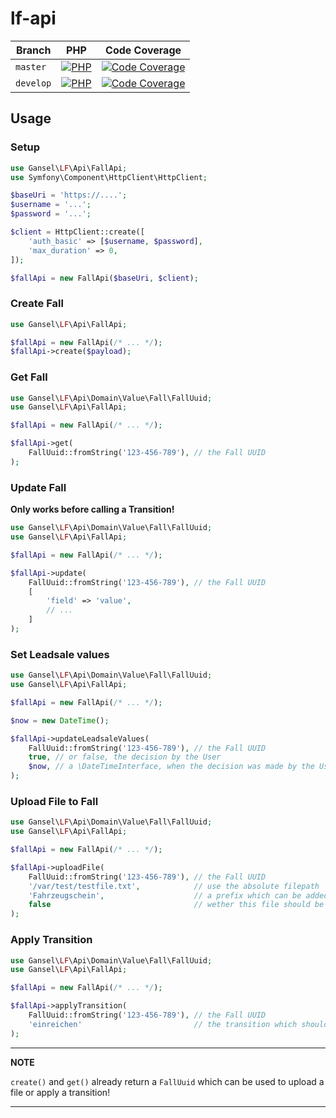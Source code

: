 # lf-api

| Branch    | PHP                                         | Code Coverage                                        |
|-----------|---------------------------------------------|------------------------------------------------------|
| `master`  | [![PHP][build-status-master-php]][actions]  | [![Code Coverage][coverage-status-master]][codecov]  |
| `develop` | [![PHP][build-status-develop-php]][actions] | [![Code Coverage][coverage-status-develop]][codecov] |

## Usage

### Setup
```php
use Gansel\LF\Api\FallApi;
use Symfony\Component\HttpClient\HttpClient;

$baseUri = 'https://....';
$username = '...';
$password = '...';

$client = HttpClient::create([
    'auth_basic' => [$username, $password],
    'max_duration' => 0,
]);

$fallApi = new FallApi($baseUri, $client);
```

### Create Fall
```php
use Gansel\LF\Api\FallApi;

$fallApi = new FallApi(/* ... */);
$fallApi->create($payload);
```

### Get Fall
```php
use Gansel\LF\Api\Domain\Value\Fall\FallUuid;
use Gansel\LF\Api\FallApi;

$fallApi = new FallApi(/* ... */);

$fallApi->get(
    FallUuid::fromString('123-456-789'), // the Fall UUID
);
```


### Update Fall

**Only works before calling a Transition!**

```php
use Gansel\LF\Api\Domain\Value\Fall\FallUuid;
use Gansel\LF\Api\FallApi;

$fallApi = new FallApi(/* ... */);

$fallApi->update(
    FallUuid::fromString('123-456-789'), // the Fall UUID
    [
        'field' => 'value',
        // ...
    ]
);
```

### Set Leadsale values

```php
use Gansel\LF\Api\Domain\Value\Fall\FallUuid;
use Gansel\LF\Api\FallApi;

$fallApi = new FallApi(/* ... */);

$now = new DateTime();

$fallApi->updateLeadsaleValues(
    FallUuid::fromString('123-456-789'), // the Fall UUID
    true, // or false, the decision by the User
    $now, // a \DateTimeInterface, when the decision was made by the User
);
```

### Upload File to Fall
```php
use Gansel\LF\Api\Domain\Value\Fall\FallUuid;
use Gansel\LF\Api\FallApi;

$fallApi = new FallApi(/* ... */);

$fallApi->uploadFile(
    FallUuid::fromString('123-456-789'), // the Fall UUID
    '/var/test/testfile.txt',            // use the absolute filepath
    'Fahrzeugschein',                    // a prefix which can be added to the filename
    false                                // wether this file should be marked as new in LF or not
);
```

### Apply Transition
```php
use Gansel\LF\Api\Domain\Value\Fall\FallUuid;
use Gansel\LF\Api\FallApi;

$fallApi = new FallApi(/* ... */);

$fallApi->applyTransition(
    FallUuid::fromString('123-456-789'), // the Fall UUID
    'einreichen'                         // the transition which should be applied
);
```

---
**NOTE**

`create()` and `get()` already return a `FallUuid` which can be used to upload a file or apply a transition!

---

[build-status-develop-php]: https://github.com/gansel-rechtsanwaelte/lf-api/workflows/PHP/badge.svg?branch=develop
[build-status-master-php]: https://github.com/gansel-rechtsanwaelte/lf-api/workflows/PHP/badge.svg?branch=master
[coverage-status-develop]: https://codecov.io/gh/gansel-rechtsanwaelte/lf-api/branch/develop/graph/badge.svg
[coverage-status-master]: https://codecov.io/gh/gansel-rechtsanwaelte/lf-api/branch/master/graph/badge.svg

[actions]: https://github.com/gansel-rechtsanwaelte/lf/actions
[codecov]: https://codecov.io/gh/gansel-rechtsanwaelte/lf

